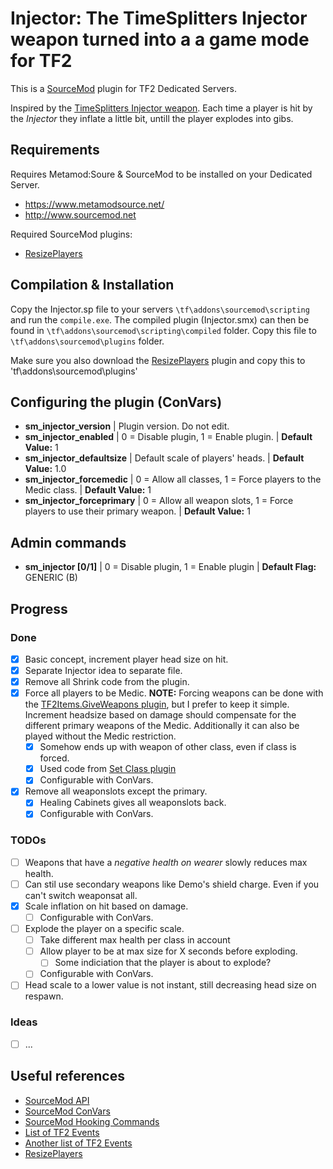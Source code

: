 # Injector: The TimeSplitters Injector weapon turned into a a game mode for TF2

This is a [SourceMod](http://www.sourcemod.net) plugin for TF2 Dedicated Servers.

Inspired by the [TimeSplitters Injector weapon](https://timesplitters.fandom.com/wiki/Injector). Each time a player is hit by the *Injector* they inflate a little bit, untill the player explodes into gibs.

## Requirements
Requires Metamod:Soure & SourceMod to be installed on your Dedicated Server.
- https://www.metamodsource.net/
- http://www.sourcemod.net

Required SourceMod plugins:
- [ResizePlayers](https://forums.alliedmods.net/showthread.php?t=193255)

## Compilation & Installation
Copy the Injector.sp file to your servers `\tf\addons\sourcemod\scripting` and run the `compile.exe`. The compiled plugin (Injector.smx) can then be found in `\tf\addons\sourcemod\scripting\compiled` folder. Copy this file to `\tf\addons\sourcemod\plugins` folder.

Make sure you also download the [ResizePlayers](https://forums.alliedmods.net/showthread.php?t=193255) plugin and copy this to 'tf\addons\sourcemod\plugins'

## Configuring the plugin (ConVars)
- **sm_injector_version** | Plugin version. Do not edit.
- **sm_injector_enabled** | 0 = Disable plugin, 1 = Enable plugin. | **Default Value:** 1
- **sm_injector_defaultsize** | Default scale of players' heads. | **Default Value:** 1.0
- **sm_injector_forcemedic** | 0 = Allow all classes, 1 = Force players to the Medic class. | **Default Value:** 1
- **sm_injector_forceprimary** | 0 = Allow all weapon slots, 1 = Force players to use their primary weapon. | **Default Value:** 1

## Admin commands
- **sm_injector [0/1]** | 0 = Disable plugin, 1 = Enable plugin | **Default Flag:** GENERIC (B)

## Progress
### Done
- [x] Basic concept, increment player head size on hit.
- [x] Separate Injector idea to separate file. 
- [x] Remove all Shrink code from the plugin. 
- [x] Force all players to be Medic. **NOTE:** Forcing weapons can be done with the [TF2Items.GiveWeapons plugin](https://forums.alliedmods.net/showthread.php?p=1337899), but I prefer to keep it simple. Increment headsize based on damage should compensate for the different primary weapons of the Medic. Additionally it can also be played without the Medic restriction.
  - [x] Somehow ends up with weapon of other class, even if class is forced.
  - [x] Used code from [Set Class plugin](https://forums.alliedmods.net/showthread.php?p=1333506?p=1333506)
  - [x] Configurable with ConVars.
- [x] Remove all weaponslots except the primary.
  - [x] Healing Cabinets gives all weaponslots back.
  - [x] Configurable with ConVars.

### TODOs
- [ ] Weapons that have a *negative health on wearer* slowly reduces max health.
- [ ] Can stil use secondary weapons like Demo's shield charge. Even if you can't switch weaponsat all.
- [x] Scale inflation on hit based on damage.
  - [ ] Configurable with ConVars.
- [ ] Explode the player on a specific scale.
  - [ ] Take different max health per class in account
  - [ ] Allow player to be at max size for X seconds before exploding.
    - [ ] Some indiciation that the player is about to explode?
  - [ ] Configurable with ConVars.
- [ ] Head scale to a lower value is not instant, still decreasing head size on respawn.

### Ideas
- [ ] ...

## Useful references
- [SourceMod API](sourcemod.net/new-api)
- [SourceMod ConVars](https://wiki.alliedmods.net/ConVars_(SourceMod_Scripting))
- [SourceMod Hooking Commands](https://wiki.alliedmods.net/Commands_(SourceMod_Scripting)#Hooking_Commands)
- [List of TF2 Events](https://wiki.alliedmods.net/Team_Fortress_2_Events)
- [Another list of TF2 Events](https://github.com/TF2CutContentWiki/SourceEventRESFiles/blob/master/tf/gameevents.res)
- [ResizePlayers](https://forums.alliedmods.net/showthread.php?t=193255)
